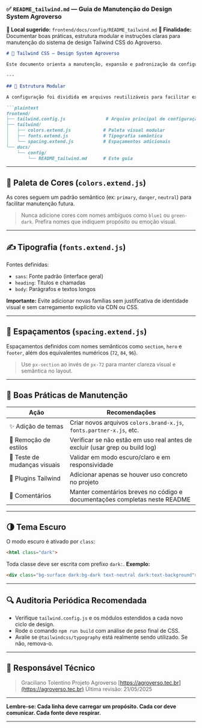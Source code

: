 ### ✅ `README_tailwind.md` — Guia de Manutenção do Design System Agroverso

**📁 Local sugerido:** `frontend/docs/config/README_tailwind.md`
**🎯 Finalidade:** Documentar boas práticas, estrutura modular e instruções claras para manutenção do sistema de design Tailwind CSS do Agroverso.

````md
# 📘 Tailwind CSS — Design System Agroverso

Este documento orienta a manutenção, expansão e padronização da configuração Tailwind CSS do projeto Agroverso. Toda modificação deve seguir os princípios de **Sabedoria, Força e Beleza**, com foco em acessibilidade, modularidade e identidade visual regenerativa.

---

## 📁 Estrutura Modular

A configuração foi dividida em arquivos reutilizáveis para facilitar expansão e manutenção:

```plaintext
frontend/
├── tailwind.config.js               # Arquivo principal de configuração
├── tailwind/
│   ├── colors.extend.js            # Paleta visual modular
│   ├── fonts.extend.js             # Tipografia semântica
│   └── spacing.extend.js           # Espaçamentos adicionais
└── docs/
    └── config/
        └── README_tailwind.md      # Este guia
````

---

## 🎨 Paleta de Cores (`colors.extend.js`)

As cores seguem um padrão semântico (ex: `primary`, `danger`, `neutral`) para facilitar manutenção futura.

> Nunca adicione cores com nomes ambíguos como `blue1` ou `green-dark`. Prefira nomes que indiquem propósito ou emoção visual.

---

## ✍️ Tipografia (`fonts.extend.js`)

Fontes definidas:

* `sans`: Fonte padrão (interface geral)
* `heading`: Títulos e chamadas
* `body`: Parágrafos e textos longos

**Importante:**
Evite adicionar novas famílias sem justificativa de identidade visual e sem carregamento explícito via CDN ou CSS.

---

## 📏 Espaçamentos (`spacing.extend.js`)

Espaçamentos definidos com nomes semânticos como `section`, `hero` e `footer`, além dos equivalentes numéricos (`72`, `84`, `96`).

> Use `px-section` ao invés de `px-72` para manter clareza visual e semântica no layout.

---

## 🧱 Boas Práticas de Manutenção

| Ação                         | Recomendações                                                                |
| ---------------------------- | ---------------------------------------------------------------------------- |
| ✨ Adição de temas            | Criar novos arquivos `colors.brand-x.js`, `fonts.partner-x.js`, etc.         |
| 🚫 Remoção de estilos        | Verificar se não estão em uso real antes de excluir (usar grep ou build log) |
| 🧪 Teste de mudanças visuais | Validar em modo escuro/claro e em responsividade                             |
| 🧩 Plugins Tailwind          | Adicionar apenas se houver uso concreto no projeto                           |
| 📝 Comentários               | Manter comentários breves no código e documentações completas neste README   |

---

## 🌗 Tema Escuro

O modo escuro é ativado por `class`:

```html
<html class="dark">
```

Toda classe deve ser escrita com prefixo `dark:`.
**Exemplo:**

```html
<div class="bg-surface dark:bg-dark text-neutral dark:text-background"></div>
```

---

## 🔍 Auditoria Periódica Recomendada

* Verifique `tailwind.config.js` e os módulos estendidos a cada novo ciclo de design.
* Rode o comando `npm run build` com análise de peso final de CSS.
* Avalie se `@tailwindcss/typography` está realmente sendo utilizado. Se não, remova-o.

---

## 🧠 Responsável Técnico

> Graciliano Tolentino
> Projeto Agroverso
> [https://agroverso.tec.br](https://agroverso.tec.br)
> Última revisão: 21/05/2025

---

**Lembre-se: Cada linha deve carregar um propósito. Cada cor deve comunicar. Cada fonte deve respirar.**

---
